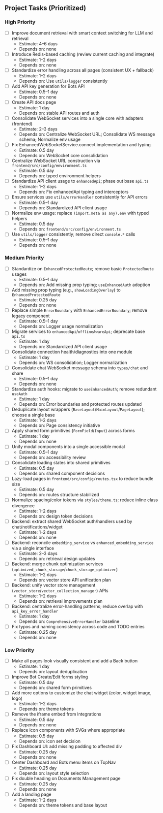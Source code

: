 ## Project Tasks (Prioritized)

### High Priority
- [ ] Improve document retrieval with smart context switching for LLM and retrieval
  - Estimate: 4–6 days
  - Depends on: none
- [ ] Introduce Redis-based caching (review current caching and integrate)
  - Estimate: 1–2 days
  - Depends on: none
- [ ] Standardize error handling across all pages (consistent UX + fallback)
  - Estimate: 1–2 days
  - Depends on: Use `utils/logger` consistently
- [ ] Add API key generation for Bots API
  - Estimate: 0.5–1 day
  - Depends on: none
- [ ] Create API docs page
  - Estimate: 1 day
  - Depends on: stable API routes and auth
- [ ] Consolidate WebSocket services into a single core with adapters (frontend)
  - Estimate: 2–3 days
  - Depends on: Centralize WebSocket URL; Consolidate WS message schema; Normalize env usage
- [ ] Fix EnhancedWebSocketService.connect implementation and typing
  - Estimate: 0.5 day
  - Depends on: WebSocket core consolidation
- [ ] Centralize WebSocket URL construction via `frontend/src/config/environment.ts`
  - Estimate: 0.5 day
  - Depends on: typed environment helpers
- [ ] Standardize API client usage to `enhancedApi`; phase out base `api.ts`
  - Estimate: 1–2 days
  - Depends on: Fix enhancedApi typing and interceptors
- [ ] Ensure services use `utils/errorHandler` consistently for API errors
  - Estimate: 0.5–1 day
  - Depends on: Standardized API client usage
- [ ] Normalize env usage: replace `(import.meta as any).env` with typed helpers
  - Estimate: 0.5 day
  - Depends on: `frontend/src/config/environment.ts`
- [ ] Use `utils/logger` consistently; remove direct `console.*` calls
  - Estimate: 0.5–1 day
  - Depends on: none

### Medium Priority
- [ ] Standardize on `EnhancedProtectedRoute`; remove basic `ProtectedRoute` usages
  - Estimate: 0.5–1 day
  - Depends on: Add missing prop typing; `useEnhancedAuth` adoption
- [ ] Add missing prop typing (e.g., `showLoadingOverlay`) to `EnhancedProtectedRoute`
  - Estimate: 0.25 day
  - Depends on: none
- [ ] Replace simple `ErrorBoundary` with `EnhancedErrorBoundary`; remove legacy component
  - Estimate: 0.5–1 day
  - Depends on: Logger usage normalization
- [ ] Migrate services to `enhancedApi`/`offlineAwareApi`; deprecate base `api.ts`
  - Estimate: 1 day
  - Depends on: Standardized API client usage
- [ ] Consolidate connection health/diagnostics into one module
  - Estimate: 1 day
  - Depends on: WS consolidation; Logger normalization
- [ ] Consolidate chat WebSocket message schema into `types/chat` and share
  - Estimate: 0.5–1 day
  - Depends on: none
- [ ] Standardize auth hooks: migrate to `useEnhancedAuth`; remove redundant `useAuth`
  - Estimate: 1 day
  - Depends on: Error boundaries and protected routes updated
- [ ] Deduplicate layout wrappers (`BaseLayout`/`MainLayout`/`PageLayout`); choose a single base
  - Estimate: 1–2 days
  - Depends on: Page consistency initiative
- [ ] Apply shared form primitives (`FormField`/`Input`) across forms
  - Estimate: 1 day
  - Depends on: none
- [ ] Unify modal components into a single accessible modal
  - Estimate: 0.5–1 day
  - Depends on: accessibility review
- [ ] Consolidate loading states into shared primitives
  - Estimate: 0.5 day
  - Depends on: shared component decisions
- [ ] Lazy-load pages in `frontend/src/config/routes.tsx` to reduce bundle size
  - Estimate: 0.5 day
  - Depends on: routes structure stabilized
- [ ] Normalize spacing/color tokens via `styles/theme.ts`; reduce inline class divergence
  - Estimate: 1–2 days
  - Depends on: design token decisions
- [ ] Backend: extract shared WebSocket auth/handlers used by chat/notifications/widget
  - Estimate: 1–2 days
  - Depends on: none
- [ ] Backend: reconcile `embedding_service` vs `enhanced_embedding_service` via a single interface
  - Estimate: 2–3 days
  - Depends on: retrieval design updates
- [ ] Backend: merge chunk optimization services (`optimized_chunk_storage`/`chunk_storage_optimizer`)
  - Estimate: 1–2 days
  - Depends on: vector store API unification plan
- [ ] Backend: unify vector store management (`vector_store`/`vector_collection_manager`) APIs
  - Estimate: 1–2 days
  - Depends on: retrieval improvements plan
- [ ] Backend: centralize error-handling patterns; reduce overlap with `api_key_error_handler`
  - Estimate: 1 day
  - Depends on: `ComprehensiveErrorHandler` baseline
- [ ] Fix typos and naming consistency across code and TODO entries
  - Estimate: 0.25 day
  - Depends on: none

### Low Priority
- [ ] Make all pages look visually consistent and add a Back button
  - Estimate: 1 day
  - Depends on: layout deduplication
- [ ] Improve Bot Create/Edit forms styling
  - Estimate: 0.5 day
  - Depends on: shared form primitives
- [ ] Add more options to customize the chat widget (color, widget image, logo)
  - Estimate: 1–2 days
  - Depends on: theme tokens
- [ ] Remove the iframe embed from Integrations
  - Estimate: 0.5 day
  - Depends on: none
- [ ] Replace icon components with SVGs where appropriate
  - Estimate: 0.5 day
  - Depends on: icon set decision
- [ ] Fix Dashboard UI: add missing padding to affected div
  - Estimate: 0.25 day
  - Depends on: none
- [ ] Center Dashboard and Bots menu items on TopNav
  - Estimate: 0.25 day
  - Depends on: layout style selection
- [ ] Fix double heading on Documents Management page
  - Estimate: 0.25 day
  - Depends on: none
- [ ] Add a landing page
  - Estimate: 1–2 days
  - Depends on: theme tokens and base layout


